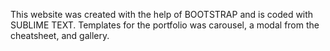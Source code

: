 This website was created with the help of BOOTSTRAP and is coded with SUBLIME TEXT. Templates for the portfolio was carousel, a modal from the cheatsheet, and gallery. 
